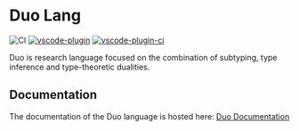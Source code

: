 # Duo Lang
![CI](https://github.com/ps-tuebingen/dualsub/workflows/CI/badge.svg?branch=main)
[![vscode-plugin](https://github.com/ps-tuebingen/dualsub/actions/workflows/vscode-plugin.yml/badge.svg)](https://github.com/ps-tuebingen/dualsub/actions/workflows/vscode-plugin.yml)
[![vscode-plugin-ci](https://github.com/ps-tuebingen/dualsub/actions/workflows/vscode-plugin-ci.yml/badge.svg)](https://github.com/ps-tuebingen/dualsub/actions/workflows/vscode-plugin-ci.yml)

Duo is research language focused on the combination of subtyping, type inference and type-theoretic dualities.

## Documentation

The documentation of the Duo language is hosted here: [Duo Documentation](https://duo-lang.github.io/documentation/preface.html)